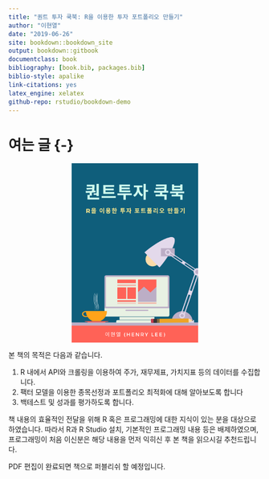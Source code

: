 ```yaml
--- 
title: "퀀트 투자 쿡북: R을 이용한 투자 포트폴리오 만들기"
author: "이현열"
date: "2019-06-26"
site: bookdown::bookdown_site
output: bookdown::gitbook
documentclass: book
bibliography: [book.bib, packages.bib]
biblio-style: apalike
link-citations: yes
latex_engine: xelatex
github-repo: rstudio/bookdown-demo
---
```


# 여는 글 {-}

<img src="images/cover.png" width="50%" style="display: block; margin: auto;" />

본 책의 목적은 다음과 같습니다.

1. R 내에서 API와 크롤링을 이용하여 주가, 재무제표, 가치지표 등의 데이터를 수집합니다.
2. 팩터 모델을 이용한 종목선정과  포트폴리오 최적화에 대해 알아보도록 합니다
3. 백테스트 및 성과를 평가하도록 합니다.

책 내용의 효율적인 전달을 위해 R 혹은 프로그래밍에 대한 지식이 있는 분을 대상으로 하였습니다. 따라서 R과 R Studio 설치, 기본적인 프로그래밍 내용 등은 배제하였으며, 프로그래밍이 처음 이신분은 해당 내용을 먼저 익히신 후 본 책을 읽으시길 추천드립니다.

PDF 편집이 완료되면 책으로 퍼블리쉬 할 예정입니다.
